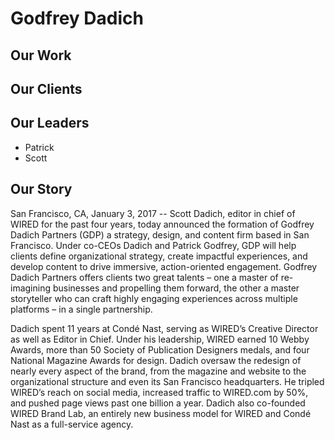 # Godfrey Dadich

## Our Work

## Our Clients

## Our Leaders
* Patrick
* Scott

## Our Story

San Francisco, CA, January 3, 2017 -- Scott Dadich, editor in chief of WIRED for the past four years, today announced the formation of Godfrey Dadich Partners (GDP) a strategy, design, and content firm based in San Francisco. Under co-CEOs Dadich and Patrick Godfrey, GDP will help clients define organizational strategy, create impactful experiences, and develop content to drive immersive, action-oriented engagement. Godfrey Dadich Partners offers clients two great talents – one a master of re-imagining businesses and propelling them forward, the other a master storyteller who can craft highly engaging experiences across multiple platforms – in a single partnership.

Dadich spent 11 years at Condé Nast, serving as WIRED’s Creative Director as well as Editor in Chief. Under his leadership, WIRED earned 10 Webby Awards, more than 50 Society of Publication Designers medals, and four National Magazine Awards for design. Dadich oversaw the redesign of nearly every aspect of the brand, from the magazine and website to the organizational structure and even its San Francisco headquarters. He tripled WIRED’s reach on social media, increased traffic to WIRED.com by 50%, and pushed page views past one billion a year. Dadich also co-founded WIRED Brand Lab, an entirely new business model for WIRED and Condé Nast as a full-service agency.
